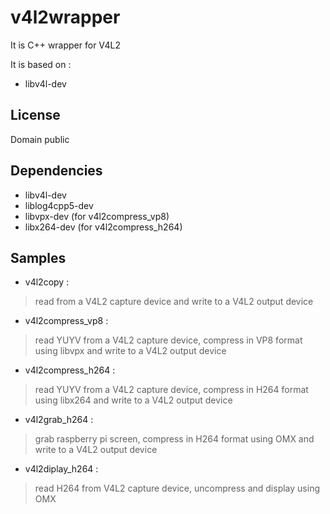 
v4l2wrapper
====================

It is C++ wrapper for V4L2

It is based on :
- libv4l-dev 

License
------------
Domain public 

Dependencies
------------
 - libv4l-dev
 - liblog4cpp5-dev
 - libvpx-dev      (for v4l2compress_vp8)
 - libx264-dev     (for v4l2compress_h264)
 
Samples
-------
 - v4l2copy          : 

>	read from a V4L2 capture device and write to a V4L2 output device

 - v4l2compress_vp8  : 

>	read YUYV from a V4L2 capture device, compress in VP8 format using libvpx and write to a V4L2 output device
 - v4l2compress_h264 : 

>	read YUYV from a V4L2 capture device, compress in H264 format using libx264 and write to a V4L2 output device

 - v4l2grab_h264     : 

>	grab raspberry pi screen, compress in H264 format using OMX and write to a V4L2 output device

 - v4l2diplay_h264     : 

>	read H264 from V4L2 capture device, uncompress and display using OMX
